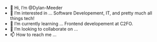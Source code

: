 - 👋 Hi, I’m @Dylan-Meeder
- 👀 I’m interested in ... Software Developement, IT, and pretty much all things tech!
- 🌱 I’m currently learning ... Frontend developement at C2FO.
- 💞️ I’m looking to collaborate on ...
- 📫 How to reach me ...

<!---
Dylan-Meeder/Dylan-Meeder is a ✨ special ✨ repository because its `README.md` (this file) appears on your GitHub profile.
You can click the Preview link to take a look at your changes.
--->

